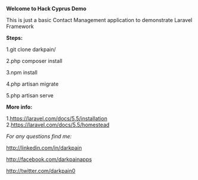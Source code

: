**Welcome to Hack Cyprus Demo**

This is just a basic Contact Management application to demonstrate Laravel Framework


**Steps:**

1.git clone darkpain/

2.php composer install

3.npm install

4.php artisan migrate

5.php artisan serve

**More info:**

1.https://laravel.com/docs/5.5/installation
2.https://laravel.com/docs/5.5/homestead

_For any questions find me:_

http://linkedin.com/in/darkpain

http://facebook.com/darkpainapps

http://twitter.com/darkpain0